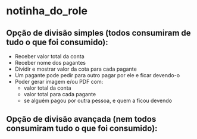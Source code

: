 # notinha_do_role

## Opção de divisão simples (todos consumiram de tudo o que foi consumido):

- Receber valor total da conta
- Receber nome dos pagantes
- Dividir e mostrar valor da cota para cada pagante
- Um pagante pode pedir para outro pagar por ele e ficar devendo-o
- Poder gerar imagem e/ou PDF com:
  - valor total da conta
  - valor total para cada pagante
  - se alguém pagou por outra pessoa, e quem a ficou devendo

## Opção de divisão avançada (nem todos consumiram tudo o que foi consumido):
